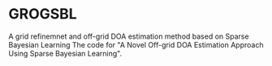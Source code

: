 # GROGSBL
A grid refinemnet and off-grid DOA estimation method based on Sparse Bayesian Learning
The code for "A Novel Off-grid DOA Estimation Approach Using Sparse Bayesian Learning".
